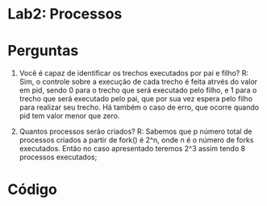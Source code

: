 # Lab2: Processos

# Perguntas

01) Você é capaz de identificar os trechos executados por pai e filho?
R: Sim, o controle sobre a execução de cada trecho é feita atrvés do valor em pid, sendo 0 para o trecho que será executado pelo filho, e 1 para o trecho que será executado pelo pai, que por sua vez espera pelo filho para realizar seu trecho. Há também o caso de erro, que ocorre quando pid tem valor menor que zero.

02) Quantos processos serão criados?
R: Sabemos que p número total de processos criados a partir de fork() é 2^n, onde n é o número de forks executados. Então no caso apresentado teremos 2^3 assim tendo 8 processos executados;

# Código 

